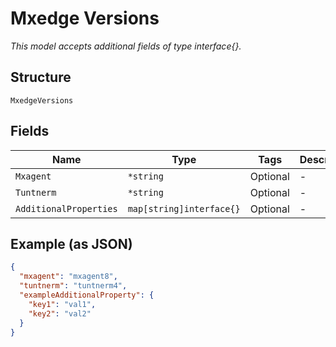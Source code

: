 
# Mxedge Versions

*This model accepts additional fields of type interface{}.*

## Structure

`MxedgeVersions`

## Fields

| Name | Type | Tags | Description |
|  --- | --- | --- | --- |
| `Mxagent` | `*string` | Optional | - |
| `Tuntnerm` | `*string` | Optional | - |
| `AdditionalProperties` | `map[string]interface{}` | Optional | - |

## Example (as JSON)

```json
{
  "mxagent": "mxagent8",
  "tuntnerm": "tuntnerm4",
  "exampleAdditionalProperty": {
    "key1": "val1",
    "key2": "val2"
  }
}
```

